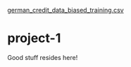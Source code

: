 [german_credit_data_biased_training.csv](https://github.com/Seclordmann/project-1/files/10931622/german_credit_data_biased_training.csv)
# project-1
Good stuff resides here!
